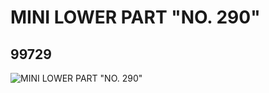 # MINI LOWER PART "NO. 290"
## 99729
![MINI LOWER PART "NO. 290"](https://lc-www-live-s.legocdn.com/media/bricks/5/2/4652804.jpg)